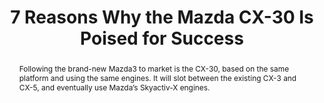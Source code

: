---
category: news
title: 7 Reasons Why the Mazda CX-30 Is Poised for Success
abstract: Following the brand-new Mazda3 to market is the CX-30, based on the same platform and using the same engines. It will slot between the existing CX-3 and CX-5, and eventually use Mazda’s Skyactiv-X engines.
publishedDateTime: 2019-03-05T16:59:50Z
sourceUrl: https://www.msn.com/en-us/autos/videos/7-reasons-why-the-mazda-cx-30-is-poised-for-success/vi-BBUugOL?
type: video

provider:
  name: Motor Trend
  id: V_AA8DRt_global
tags:
  - Autos

images: 
  - url: https://img-s-msn-com.akamaized.net/tenant/amp/entityid/BBUs3hf.img
    width: 1360
    height: 765
    quality: 89
    title: 2020-Mazda-CX-30-06-1.jpg
    attribution: 
    focalRegion:
      x1: 564
      x2: 564
      y1: 333
      y2: 333

---